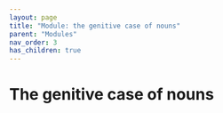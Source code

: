 ```yaml
---
layout: page
title: "Module: the genitive case of nouns"
parent: "Modules"
nav_order: 3
has_children: true
---
```


# The genitive case of nouns


